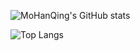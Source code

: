![MoHanQing's GitHub stats](https://github-readme-stats.vercel.app/api?username=Mo-HanQing)

![Top Langs](https://github-readme-stats.vercel.app/api/top-langs/?username=Mo-HanQing&size_weight=0.5&count_weight=0.5&langs_count=8)
